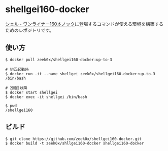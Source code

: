 # shellgei160-docker

[シェル・ワンライナー160本ノック](https://gihyo.jp/book/2021/978-4-297-12267-6)に登場するコマンドが使える環境を構築するためのレポジトリです。

## 使い方

```console
$ docker pull zeek0x/shellgei160-docker:up-to-3

# 初回起動時
$ docker run -it --name shellgei zeek0x/shellgei160-docker:up-to-3 /bin/bash

# 2回目以降
$ docker start shellgei
$ docker exec -it shellgei /bin/bash

$ pwd
/shellgei160
```

## ビルド

```console
$ git clone https://github.com/zeek0x/shellgei160-docker.git
$ docker build -t zeek0x/shllgei160-docker shellgei160-docker
```
